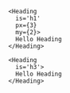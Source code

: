 ```react
<Heading
  is='h1'
  px={3}
  my={2}>
  Hello Heading
</Heading>
```

```react
<Heading
  is='h3'>
  Hello Heading
</Heading>
```
